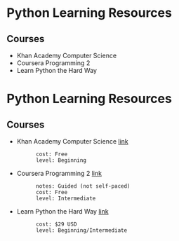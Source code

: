 

# Python Learning Resources

## Courses

- Khan Academy Computer Science
- Coursera Programming 2
- Learn Python the Hard Way



# Python Learning Resources

## Courses

- Khan Academy Computer Science [link](https://www.khanacademy.org/science/computer-science/)
    
            cost: Free
            level: Beginning

- Coursera Programming 2 [link](https://www.coursera.org/course/programming2)
    
            notes: Guided (not self-paced)
            cost: Free
            level: Intermediate

- Learn Python the Hard Way [link](https://www.udemy.com/learn-python-the-hard-way/)
    
            cost: $29 USD
            level: Beginning/Intermediate


